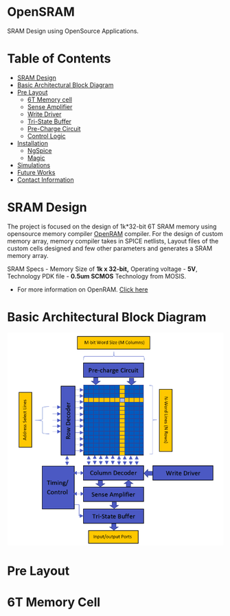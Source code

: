 
# OpenSRAM

SRAM Design using OpenSource Applications.

Table of Contents
=================
 * [SRAM Design](#sram-design)
 * [Basic Architectural Block Diagram](#basic-architectural-block-diagram)
 * [Pre Layout](#pre-layout)
    - [6T Memory cell](#6t-memory-cell)
    - [Sense Amplifier](#sense-amplifier)
    - [Write Driver](#write-driver)
    - [Tri-State Buffer](#tri-state-buffer)
    - [Pre-Charge Circuit](#pre-chrage-circuit)
    - [Control Logic](#control-logic)
  * [Installation](#installation)
     - [NgSpice](#ngspice)
     - [Magic](#magic)
   * [Simulations](#simulations)
   * [Future Works](#future-works)
   * [Contact Information](#contact)
   
  # SRAM Design
  The project is focused on the design of 1k*32-bit 6T SRAM memory using opensource memory compiler  [OpenRAM](https://openram.soe.ucsc.edu/) compiler. For the design of custom memory array, memory compiler takes in SPICE netlists, Layout files of the custom cells designed and few other parameters and generates a SRAM memory array.

SRAM Specs - Memory Size of **1k x 32-bit,** Operating voltage - **5V**, Technology PDK file - **0.5um SCMOS** Technology from MOSIS.
* For more information on OpenRAM. [Click here](https://github.com/VLSIDA/OpenRAM.git)


# Basic Architectural Block Diagram
![Block Diagram](/Diagram/BlockDiagram/Full_BlockDiagram.png)

# Pre Layout
# 6T Memory Cell
